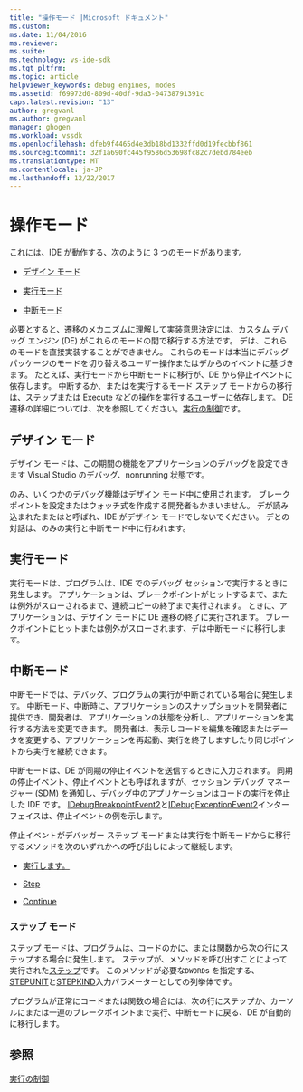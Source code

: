 ```yaml
---
title: "操作モード |Microsoft ドキュメント"
ms.custom: 
ms.date: 11/04/2016
ms.reviewer: 
ms.suite: 
ms.technology: vs-ide-sdk
ms.tgt_pltfrm: 
ms.topic: article
helpviewer_keywords: debug engines, modes
ms.assetid: f69972d0-809d-40df-9da3-04738791391c
caps.latest.revision: "13"
author: gregvanl
ms.author: gregvanl
manager: ghogen
ms.workload: vssdk
ms.openlocfilehash: dfeb9f4465d4e3db18bd1332ffd0d19fecbbf861
ms.sourcegitcommit: 32f1a690fc445f9586d53698fc82c7debd784eeb
ms.translationtype: MT
ms.contentlocale: ja-JP
ms.lasthandoff: 12/22/2017
---
```

# <a name="operational-modes"></a>操作モード
これには、IDE が動作する、次のように 3 つのモードがあります。  
  
-   [デザイン モード](#vsconoperationalmodesanchor1)  
  
-   [実行モード](#vsconoperationalmodesanchor2)  
  
-   [中断モード](#vsconoperationalmodesanchor3)  
  
 必要とすると、遷移のメカニズムに理解して実装意思決定には、カスタム デバッグ エンジン (DE) がこれらのモードの間で移行する方法です。 デは、これらのモードを直接実装することができません。 これらのモードは本当にデバッグ パッケージのモードを切り替えるユーザー操作またはデからのイベントに基づきます。 たとえば、実行モードから中断モードに移行が、DE から停止イベントに依存します。 中断するか、またはを実行するモード ステップ モードからの移行は、ステップまたは Execute などの操作を実行するユーザーに依存します。 DE 遷移の詳細については、次を参照してください。[実行の制御](../../extensibility/debugger/control-of-execution.md)です。  
  
##  <a name="vsconoperationalmodesanchor1"></a>デザイン モード  
 デザイン モードは、この期間の機能をアプリケーションのデバッグを設定できます Visual Studio のデバッグ、nonrunning 状態です。  
  
 のみ、いくつかのデバッグ機能はデザイン モード中に使用されます。 ブレークポイントを設定またはウォッチ式を作成する開発者もかまいません。 デが読み込まれたまたはと呼ばれ、IDE がデザイン モードでしないでください。 デとの対話は、のみの実行と中断モード中に行われます。  
  
##  <a name="vsconoperationalmodesanchor2"></a>実行モード  
 実行モードは、プログラムは、IDE でのデバッグ セッションで実行するときに発生します。 アプリケーションは、ブレークポイントがヒットするまで、または例外がスローされるまで、連続コピーの終了まで実行されます。 ときに、アプリケーションは、デザイン モードに DE 遷移の終了に実行されます。 ブレークポイントにヒットまたは例外がスローされます、デは中断モードに移行します。  
  
##  <a name="vsconoperationalmodesanchor3"></a>中断モード  
 中断モードでは、デバッグ、プログラムの実行が中断されている場合に発生します。 中断モード、中断時に、アプリケーションのスナップショットを開発者に提供でき、開発者は、アプリケーションの状態を分析し、アプリケーションを実行する方法を変更できます。 開発者は、表示しコードを編集を確認またはデータを変更する、アプリケーションを再起動、実行を終了しますしたり同じポイントから実行を継続できます。  
  
 中断モードは、DE が同期の停止イベントを送信するときに入力されます。 同期の停止イベント、停止イベントとも呼ばれますが、セッション デバッグ マネージャー (SDM) を通知し、デバッグ中のアプリケーションはコードの実行を停止した IDE です。 [IDebugBreakpointEvent2](../../extensibility/debugger/reference/idebugbreakpointevent2.md)と[IDebugExceptionEvent2](../../extensibility/debugger/reference/idebugexceptionevent2.md)インターフェイスは、停止イベントの例を示します。  
  
 停止イベントがデバッガー ステップ モードまたは実行を中断モードからに移行するメソッドを次のいずれかへの呼び出しによって継続します。  
  
-   [実行します。](../../extensibility/debugger/reference/idebugprocess3-execute.md)  
  
-   [Step](../../extensibility/debugger/reference/idebugprocess3-step.md)  
  
-   [Continue](../../extensibility/debugger/reference/idebugprocess3-continue.md)  
  
###  <a name="vsconoperationalmodesanchor4"></a>ステップ モード  
 ステップ モードは、プログラムは、コードのかに、または関数から次の行にステップする場合に発生します。 ステップが、メソッドを呼び出すことによって実行された[ステップ](../../extensibility/debugger/reference/idebugprocess3-step.md)です。 このメソッドが必要な`DWORD`s を指定する、 [STEPUNIT](../../extensibility/debugger/reference/stepunit.md)と[STEPKIND](../../extensibility/debugger/reference/stepkind.md)入力パラメーターとしての列挙体です。  
  
 プログラムが正常にコードまたは関数の場合には、次の行にステップか、カーソルにまたは一連のブレークポイントまで実行、中断モードに戻る、DE が自動的に移行します。  
  
## <a name="see-also"></a>参照  
 [実行の制御](../../extensibility/debugger/control-of-execution.md)